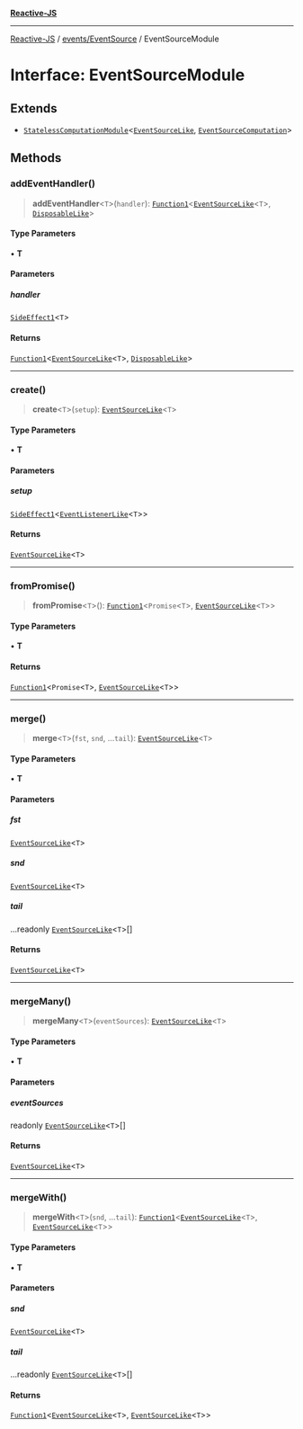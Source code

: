 [**Reactive-JS**](../../../README.md)

***

[Reactive-JS](../../../README.md) / [events/EventSource](../README.md) / EventSourceModule

# Interface: EventSourceModule

## Extends

- [`StatelessComputationModule`](../../../computations/interfaces/StatelessComputationModule.md)\<[`EventSourceLike`](../../interfaces/EventSourceLike.md), [`EventSourceComputation`](EventSourceComputation.md)\>

## Methods

### addEventHandler()

> **addEventHandler**\<`T`\>(`handler`): [`Function1`](../../../functions/type-aliases/Function1.md)\<[`EventSourceLike`](../../interfaces/EventSourceLike.md)\<`T`\>, [`DisposableLike`](../../../utils/interfaces/DisposableLike.md)\>

#### Type Parameters

• **T**

#### Parameters

##### handler

[`SideEffect1`](../../../functions/type-aliases/SideEffect1.md)\<`T`\>

#### Returns

[`Function1`](../../../functions/type-aliases/Function1.md)\<[`EventSourceLike`](../../interfaces/EventSourceLike.md)\<`T`\>, [`DisposableLike`](../../../utils/interfaces/DisposableLike.md)\>

***

### create()

> **create**\<`T`\>(`setup`): [`EventSourceLike`](../../interfaces/EventSourceLike.md)\<`T`\>

#### Type Parameters

• **T**

#### Parameters

##### setup

[`SideEffect1`](../../../functions/type-aliases/SideEffect1.md)\<[`EventListenerLike`](../../interfaces/EventListenerLike.md)\<`T`\>\>

#### Returns

[`EventSourceLike`](../../interfaces/EventSourceLike.md)\<`T`\>

***

### fromPromise()

> **fromPromise**\<`T`\>(): [`Function1`](../../../functions/type-aliases/Function1.md)\<`Promise`\<`T`\>, [`EventSourceLike`](../../interfaces/EventSourceLike.md)\<`T`\>\>

#### Type Parameters

• **T**

#### Returns

[`Function1`](../../../functions/type-aliases/Function1.md)\<`Promise`\<`T`\>, [`EventSourceLike`](../../interfaces/EventSourceLike.md)\<`T`\>\>

***

### merge()

> **merge**\<`T`\>(`fst`, `snd`, ...`tail`): [`EventSourceLike`](../../interfaces/EventSourceLike.md)\<`T`\>

#### Type Parameters

• **T**

#### Parameters

##### fst

[`EventSourceLike`](../../interfaces/EventSourceLike.md)\<`T`\>

##### snd

[`EventSourceLike`](../../interfaces/EventSourceLike.md)\<`T`\>

##### tail

...readonly [`EventSourceLike`](../../interfaces/EventSourceLike.md)\<`T`\>[]

#### Returns

[`EventSourceLike`](../../interfaces/EventSourceLike.md)\<`T`\>

***

### mergeMany()

> **mergeMany**\<`T`\>(`eventSources`): [`EventSourceLike`](../../interfaces/EventSourceLike.md)\<`T`\>

#### Type Parameters

• **T**

#### Parameters

##### eventSources

readonly [`EventSourceLike`](../../interfaces/EventSourceLike.md)\<`T`\>[]

#### Returns

[`EventSourceLike`](../../interfaces/EventSourceLike.md)\<`T`\>

***

### mergeWith()

> **mergeWith**\<`T`\>(`snd`, ...`tail`): [`Function1`](../../../functions/type-aliases/Function1.md)\<[`EventSourceLike`](../../interfaces/EventSourceLike.md)\<`T`\>, [`EventSourceLike`](../../interfaces/EventSourceLike.md)\<`T`\>\>

#### Type Parameters

• **T**

#### Parameters

##### snd

[`EventSourceLike`](../../interfaces/EventSourceLike.md)\<`T`\>

##### tail

...readonly [`EventSourceLike`](../../interfaces/EventSourceLike.md)\<`T`\>[]

#### Returns

[`Function1`](../../../functions/type-aliases/Function1.md)\<[`EventSourceLike`](../../interfaces/EventSourceLike.md)\<`T`\>, [`EventSourceLike`](../../interfaces/EventSourceLike.md)\<`T`\>\>
